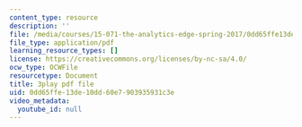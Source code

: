 ```yaml
---
content_type: resource
description: ''
file: /media/courses/15-071-the-analytics-edge-spring-2017/0dd65ffe13de10dd60e7903935931c3e_Cks6Wn29TLg.pdf
file_type: application/pdf
learning_resource_types: []
license: https://creativecommons.org/licenses/by-nc-sa/4.0/
ocw_type: OCWFile
resourcetype: Document
title: 3play pdf file
uid: 0dd65ffe-13de-10dd-60e7-903935931c3e
video_metadata:
  youtube_id: null
---
```

